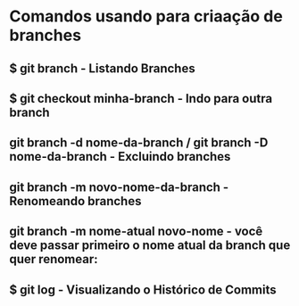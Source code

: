 # Comandos usando para criaação de branches

## $ git branch  - Listando Branches 
## $ git checkout minha-branch - Indo para outra branch
## git branch -d nome-da-branch / git branch -D nome-da-branch - Excluindo branches

## git branch -m novo-nome-da-branch -   Renomeando branches
##  git branch -m nome-atual novo-nome - você deve passar primeiro o nome atual da branch que quer renomear:


## $ git log  - Visualizando o Histórico de Commits





